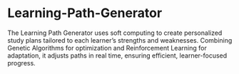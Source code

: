# Learning-Path-Generator
The Learning Path Generator uses soft computing to create personalized study plans tailored to each learner’s strengths and weaknesses. Combining Genetic Algorithms for optimization and Reinforcement Learning for adaptation, it adjusts paths in real time, ensuring efficient, learner-focused progress.
